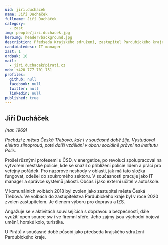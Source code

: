 ```yaml
---
uid: jiri.duchacek
name: Jiří Ducháček
fullname: Jiří Ducháček
category:
  - zast
img: people/jiri.duchacek.jpg
heroImg: header/background.jpg
description: Předseda Krajského sdružení, zastupitel Pardubického kraje
candidatedesc: IT manager
zast: 1
ordpak: 10
mail:
  - jiri.duchacek@pirati.cz
mob: +420 777 701 751
profiles:
  github: null
  facebook: null
  twitter: null
  linkedin: null
published: true
---
```

## Jiří Ducháček 
*(nar. 1969)*

*Pochází z města Česká Třebová, kde i v současné době žije. Vystudoval elektro silnoproud, poté další vzdělání v oboru sociálně právní na institutu Polis.*

Prošel různými profesemi u ČSD, v energetice, po revoluci spolupracoval na vytvoření městské policie, kde se snažil o přiblížení policie lidem a práci pro veřejný pořádek. Pro názorové neshody v oblasti, jak má tato složka fungovat, odešel do soukromého sektoru. V současnosti pracuje jako IT manager a správce systémů jakosti. Občas i jako externí učitel v autoškole. 

V komunálních volbách 2018 byl zvolen jako zastupitel města Česká Třebová. Ve volbách do zastupitelstva Pardubického kraje byl v roce 2020 zvolen zastupitelem. Je členem výboru pro dopravu a IZS. 

Angažuje se v aktivitách souvisejících s dopravou a bezpečností, dále využití open source sw i ve firemní sféře. Jeho zájmy jsou východní bojová umění, horské kolo, turistika.  

U Pirátů v současné době působí jako předseda krajského sdružení Pardubického kraje.
